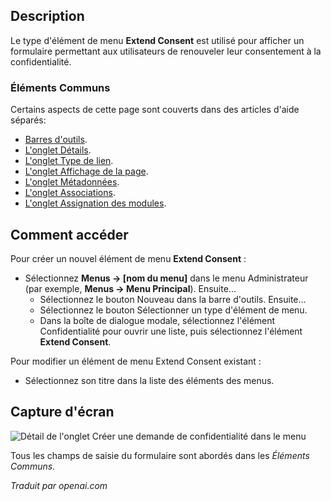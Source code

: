 <!-- Filename: Help4.x:Menu_Item:_Extend_Consent  / Display title: Élément de Menu : Étendre le Consentement -->

## Description

Le type d'élément de menu **Extend Consent** est utilisé pour afficher un formulaire permettant aux utilisateurs de renouveler leur consentement à la confidentialité.

### Éléments Communs

Certains aspects de cette page sont couverts dans des articles d'aide séparés:

* [Barres d'outils](jdocmanual?article=help/common-elements/toolbars).
* [L'onglet Détails](jdocmanual?article=help/menu-items-common/menu-item-details).
* [L'onglet Type de lien](jdocmanual?article=help/menu-items-common/menu-item-link-type).
* [L'onglet Affichage de la page](jdocmanual?article=help/menu-items-common/menu-item-page-display).
* [L'onglet Métadonnées](jdocmanual?article=help/menu-items-common/menu-item-metadata).
* [L'onglet Associations](jdocmanual?article=help/common-elements/edit-associations).
* [L'onglet Assignation des modules](jdocmanual?article=help/menu-items-common/menu-item-module-assignment).

## Comment accéder

Pour créer un nouvel élément de menu **Extend Consent** :

- Sélectionnez **Menus → \[nom du menu\]** dans le menu Administrateur
  (par exemple, **Menus → Menu Principal**). Ensuite...
  - Sélectionnez le bouton Nouveau dans la barre d'outils. Ensuite...
  - Sélectionnez le bouton Sélectionner un type d'élément de menu.
  - Dans la boîte de dialogue modale, sélectionnez l'élément Confidentialité pour ouvrir une liste, puis
    sélectionnez l'élément **Extend Consent**.

Pour modifier un élément de menu Extend Consent existant :

- Sélectionnez son titre dans la liste des éléments des menus.

## Capture d'écran

![Détail de l'onglet Créer une demande de confidentialité dans le menu](../../../fr/images/menu-items/privacy-extend-consent-details-tab.png)

Tous les champs de saisie du formulaire sont abordés dans les *Éléments Communs*.

*Traduit par openai.com*

